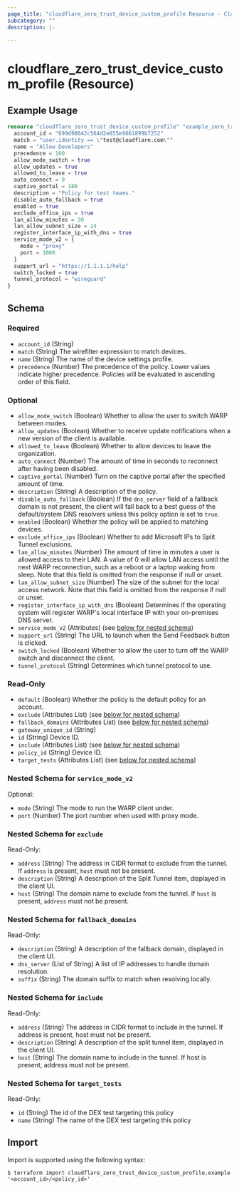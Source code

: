 ```yaml
---
page_title: "cloudflare_zero_trust_device_custom_profile Resource - Cloudflare"
subcategory: ""
description: |-
  
---
```


# cloudflare_zero_trust_device_custom_profile (Resource)



## Example Usage

```terraform
resource "cloudflare_zero_trust_device_custom_profile" "example_zero_trust_device_custom_profile" {
  account_id = "699d98642c564d2e855e9661899b7252"
  match = "user.identity == \"test@cloudflare.com\""
  name = "Allow Developers"
  precedence = 100
  allow_mode_switch = true
  allow_updates = true
  allowed_to_leave = true
  auto_connect = 0
  captive_portal = 180
  description = "Policy for test teams."
  disable_auto_fallback = true
  enabled = true
  exclude_office_ips = true
  lan_allow_minutes = 30
  lan_allow_subnet_size = 24
  register_interface_ip_with_dns = true
  service_mode_v2 = {
    mode = "proxy"
    port = 3000
  }
  support_url = "https://1.1.1.1/help"
  switch_locked = true
  tunnel_protocol = "wireguard"
}
```

<!-- schema generated by tfplugindocs -->
## Schema

### Required

- `account_id` (String)
- `match` (String) The wirefilter expression to match devices.
- `name` (String) The name of the device settings profile.
- `precedence` (Number) The precedence of the policy. Lower values indicate higher precedence. Policies will be evaluated in ascending order of this field.

### Optional

- `allow_mode_switch` (Boolean) Whether to allow the user to switch WARP between modes.
- `allow_updates` (Boolean) Whether to receive update notifications when a new version of the client is available.
- `allowed_to_leave` (Boolean) Whether to allow devices to leave the organization.
- `auto_connect` (Number) The amount of time in seconds to reconnect after having been disabled.
- `captive_portal` (Number) Turn on the captive portal after the specified amount of time.
- `description` (String) A description of the policy.
- `disable_auto_fallback` (Boolean) If the `dns_server` field of a fallback domain is not present, the client will fall back to a best guess of the default/system DNS resolvers unless this policy option is set to `true`.
- `enabled` (Boolean) Whether the policy will be applied to matching devices.
- `exclude_office_ips` (Boolean) Whether to add Microsoft IPs to Split Tunnel exclusions.
- `lan_allow_minutes` (Number) The amount of time in minutes a user is allowed access to their LAN. A value of 0 will allow LAN access until the next WARP reconnection, such as a reboot or a laptop waking from sleep. Note that this field is omitted from the response if null or unset.
- `lan_allow_subnet_size` (Number) The size of the subnet for the local access network. Note that this field is omitted from the response if null or unset.
- `register_interface_ip_with_dns` (Boolean) Determines if the operating system will register WARP's local interface IP with your on-premises DNS server.
- `service_mode_v2` (Attributes) (see [below for nested schema](#nestedatt--service_mode_v2))
- `support_url` (String) The URL to launch when the Send Feedback button is clicked.
- `switch_locked` (Boolean) Whether to allow the user to turn off the WARP switch and disconnect the client.
- `tunnel_protocol` (String) Determines which tunnel protocol to use.

### Read-Only

- `default` (Boolean) Whether the policy is the default policy for an account.
- `exclude` (Attributes List) (see [below for nested schema](#nestedatt--exclude))
- `fallback_domains` (Attributes List) (see [below for nested schema](#nestedatt--fallback_domains))
- `gateway_unique_id` (String)
- `id` (String) Device ID.
- `include` (Attributes List) (see [below for nested schema](#nestedatt--include))
- `policy_id` (String) Device ID.
- `target_tests` (Attributes List) (see [below for nested schema](#nestedatt--target_tests))

<a id="nestedatt--service_mode_v2"></a>
### Nested Schema for `service_mode_v2`

Optional:

- `mode` (String) The mode to run the WARP client under.
- `port` (Number) The port number when used with proxy mode.


<a id="nestedatt--exclude"></a>
### Nested Schema for `exclude`

Read-Only:

- `address` (String) The address in CIDR format to exclude from the tunnel. If `address` is present, `host` must not be present.
- `description` (String) A description of the Split Tunnel item, displayed in the client UI.
- `host` (String) The domain name to exclude from the tunnel. If `host` is present, `address` must not be present.


<a id="nestedatt--fallback_domains"></a>
### Nested Schema for `fallback_domains`

Read-Only:

- `description` (String) A description of the fallback domain, displayed in the client UI.
- `dns_server` (List of String) A list of IP addresses to handle domain resolution.
- `suffix` (String) The domain suffix to match when resolving locally.


<a id="nestedatt--include"></a>
### Nested Schema for `include`

Read-Only:

- `address` (String) The address in CIDR format to include in the tunnel. If address is present, host must not be present.
- `description` (String) A description of the split tunnel item, displayed in the client UI.
- `host` (String) The domain name to include in the tunnel. If host is present, address must not be present.


<a id="nestedatt--target_tests"></a>
### Nested Schema for `target_tests`

Read-Only:

- `id` (String) The id of the DEX test targeting this policy
- `name` (String) The name of the DEX test targeting this policy

## Import

Import is supported using the following syntax:

```shell
$ terraform import cloudflare_zero_trust_device_custom_profile.example '<account_id>/<policy_id>'
```
